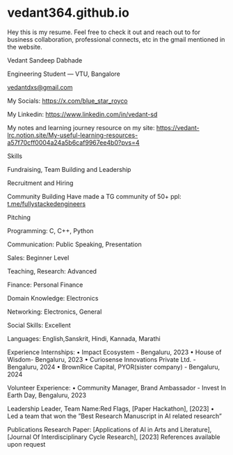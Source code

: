 # vedant364.github.io

Hey this is my resume. 
Feel free to check it out and reach out to for business collaboration, professional connects, etc in the gmail  mentioned in the website.


Vedant Sandeep Dabhade

Engineering Student — VTU, Bangalore

vedantdxs@gmail.com

My Socials: https://x.com/blue_star_royco

My Linkedin: https://www.linkedin.com/in/vedant-sd

My notes and learning journey resource on my site: https://vedant-lrc.notion.site/My-useful-learning-resources-a57f70cff0004a24a5b6caf9967ee4b0?pvs=4


Skills

Fundraising, Team Building and Leadership

Recruitment and Hiring

Community Building
Have made a TG community of 50+ ppl: [t.me/fullystackedengineers](https://t.me/fullystackedengineers)

Pitching

Programming: C, C++, Python

Communication: Public Speaking, Presentation

Sales: Beginner Level

Teaching, Research: Advanced

Finance: Personal Finance

Domain Knowledge: Electronics

Networking: Electronics, General

Social Skills: Excellent

Languages: English,Sanskrit, Hindi, Kannada, Marathi


Experience
Internships:
• Impact Ecosystem - Bengaluru, 2023
• House of Wisdom- Bengaluru, 2023
• Curiosense Innovations Private Ltd. - Bengaluru, 2024
• BrownRice Capital, PYOR(sister company) - Bengaluru, 2024

Volunteer Experience:
• Community Manager, Brand Ambassador - Invest In Earth Day, Bengaluru, 2023

Leadership
Leader, Team Name:Red Flags, [Paper Hackathon], [2023]
• Led a team that won the ”Best Research Manuscript in AI related research”

Publications
Research Paper: [Applications of AI in Arts and Literature], [Journal Of Interdisciplinary Cycle Research], [2023]
References available upon request
